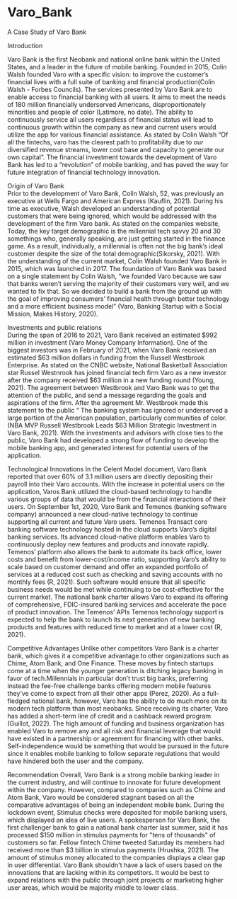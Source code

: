 # Varo_Bank
A Case Study of Varo Bank

Introduction

Varo Bank is the first Neobank and national online bank within the United States, and a leader in the future of mobile banking. Founded in 2015, Colin Walsh founded Varo with a specific vision: to improve the customer’s financial lives with a full suite of banking and financial production(Colin Walsh - Forbes Councils). The services presented by Varo Bank are to enable access to financial banking with all users. It aims to meet the needs of 180 million financially underserved Americans, disproportionately minorities and people of color (Latimore, no date). The ability to continuously service all users regardless of financial status will lead to continuous growth within the company as new and current users would utilize the app for various financial assistance. As stated by Colin Walsh “Of all the fintechs, varo has the clearest path to profitability due to our diversified revenue streams, lower cost base and capacity to generate our own capital”. The financial investment towards the development of Varo Bank has led to a “revolution” of mobile banking, and has paved the way for future integration of financial technology innovation. 

Origin of Varo Bank  
Prior to the development of Varo Bank, Colin Walsh, 52, was previously an executive at Wells Fargo and American Express (Kauflin, 2021). During his time as executive, Walsh developed an understanding of potential customers that were being ignored, which would be addressed with the development of the firm Varo bank. As stated on the companies website, Today, the key target demographic is the millennial tech savvy 20 and 30 somethings who, generally speaking, are just getting started in the finance game. As a result, individually, a millennial is often not the big bank’s ideal customer despite the size of the total demographic(Sikorsky, 2021). With the understanding of the current market, Colin Walsh founded Varo Bank in 2015, which was launched in 2017. The foundation of Varo Bank was based on a single statement by Colin Walsh, “we founded Varo because we saw that banks weren’t serving the majority of their customers very well, and we wanted to fix that. So we decided to build a bank from the ground up with the goal of improving consumers’ financial health through better technology and a more efficient business model” (Varo, Banking Startup with a Social Mission, Makes History, 2020).
 
Investments and public relations  
During the span of 2016 to 2021, Varo Bank received an estimated $992 million in investment (Varo Money Company Information). One of the biggest investors was in February of 2021, when Varo Bank received an estimated $63 million dollars in funding from the Russell Westbrook Enterprise. As stated on the CNBC website, National Basketball Association star Russel Westnrook has joined financial tech firm Varo as a new investor after the company received $63 million in a new funding round (Young, 2021). The agreement between Westbrook and Varo Bank was to get the attention of the public, and send a message regarding the goals and aspirations of the firm. After the agreement Mr. Westbrook made this statement to the public “ The banking system has ignored or underserved a large portion of the American population, particularly communities of color. (NBA MVP Russell Westbrook Leads $63 Million Strategic Investment in Varo Bank, 2021). With the investments and advisors with close ties to the public, Varo Bank had developed a strong flow of funding to develop the mobile banking app, and generated interest for potential users of the application. 


Technological Innovations 
In the Celent Model document, Varo Bank reported that over 60% of 3.1 million users are directly depositing their payroll into their Varo accounts. With the increase in potential users on the application, Varos Bank utilized the cloud-based technology to handle various groups of data that would be from the financial interactions of their users. On September 1st, 2020, Varo Bank and Temenos (banking software company) announced a new cloud-native technology to continue supporting all current and future Varo users. Temenos Transact core banking software technology hosted in the cloud supports Varo’s digital banking services. Its advanced cloud-native platform enables Varo to continuously deploy new features and products and innovate rapidly. Temenos’ platform also allows the bank to automate its back office, lower costs and benefit from lower-cost/income ratio, supporting Varo’s ability to scale based on customer demand and offer an expanded portfolio of services at a reduced cost such as checking and saving accounts with no monthly fees (R, 2021). Such software would ensure that all specific business needs would be met while continuing to be cost-effective for the current market. The national bank charter allows Varo to expand its offering of comprehensive, FDIC-insured banking services and accelerate the pace of product innovation. The Temenos’ APIs Temenos technology support is expected to help the bank to launch its next generation of new banking products and features with reduced time to market and at a lower cost (R, 2021). 

Competitive Advantages
Unlike other competitors Varo Bank is a charter bank, which gives it a competitive advantage to other organizations such as Chime, Atom Bank, and One Finance. These moves by fintech startups come at a time when the younger generation is ditching legacy banking in favor of tech.Millennials in particular don’t trust big banks, preferring instead the fee-free challenge banks offering modern mobile features they’ve come to expect from all their other apps (Perez, 2020). As a full-fledged national bank, however, Varo has the ability to do much more on its modern tech platform than most neobanks. Since receiving its charter, Varo has added a short-term line of credit and a cashback reward program (Guillot, 2022).  The high amount of funding and business organization has enabled Varo to remove any and all risk and financial leverage that would have existed in a partnership or agreement for financing with other banks. Self-independence would be something that would be pursued in the future since it enables mobile banking to follow separate regulations that would have hindered both the user and the company. 

Recommendation 
Overall, Varo Bank is a strong mobile banking leader in the current industry, and will continue to innovate for future development within the company. However, compared to companies such as Chime and Atom Bank, Varo would be considered stagnant based on all the comparative advantages of being an independent mobile bank. During the lockdown event, Stimulus checks were deposited for mobile banking users, which displayed an idea of live users. A spokesperson for Varo Bank, the first challenger bank to gain a national bank charter last summer, said it has processed $150 million in stimulus payments for "tens of thousands" of customers so far. Fellow fintech Chime tweeted Saturday its members had received more than $3 billion in stimulus payments (Hrushka, 2021). The amount of stimulus money allocated to the companies displays a clear gap in user differential. Varo Bank shouldn't have a lack of users based on the innovations that are lacking within its competitors. It would be best to expand relations with the public through joint projects or marketing higher user areas, which would be majority middle to lower class. 
